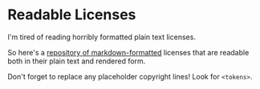 Readable Licenses
=================

I'm tired of reading horribly formatted plain text licenses.

So here's a [repository of markdown-formatted](markdown/) licenses that are
readable both in their plain text and rendered form.

Don't forget to replace any placeholder copyright lines!  Look for `<tokens>`.
